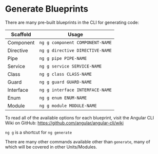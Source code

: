 # Generate Blueprints

There are many pre-built blueprints in the CLI for generating code:

Scaffold    | Usage
---         | ---
Component   | `ng g component COMPONENT-NAME`
Directive   | `ng g directive DIRECTIVE-NAME`
Pipe        | `ng g pipe PIPE-NAME`
Service     | `ng g service SERVICE-NAME`
Class       | `ng g class CLASS-NAME`
Guard       | `ng g guard GUARD-NAME`
Interface   | `ng g interface INTERFACE-NAME`
Enum        | `ng g enum ENUM-NAME`
Module      | `ng g module MODULE-NAME`

To read all of the available options for each blueprint, visit the Angular CLI Wiki on GitHub: https://github.com/angular/angular-cli/wiki

`ng g` is a shortcut for `ng generate`

There are many other commands available other than `generate`, many of which will be covered in other Units/Modules.